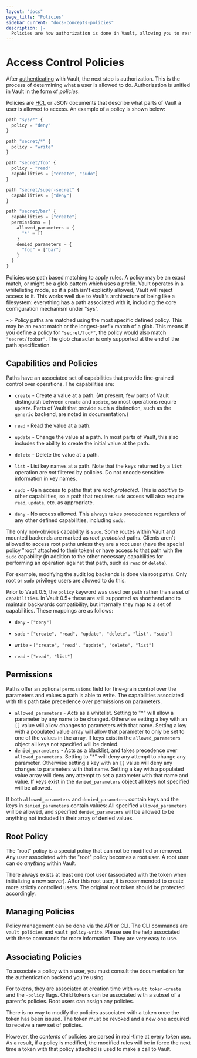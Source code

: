 ```yaml
---
layout: "docs"
page_title: "Policies"
sidebar_current: "docs-concepts-policies"
description: |-
  Policies are how authorization is done in Vault, allowing you to restrict which parts of Vault a user can access.
---
```


# Access Control Policies

After [authenticating](/docs/concepts/auth.html) with Vault, the
next step is authorization. This is the process of determining what
a user is allowed to do. Authorization is unified in Vault in the form
of _policies_.

Policies are [HCL](https://github.com/hashicorp/hcl) or JSON documents
that describe what parts of Vault a user is allowed to access. An example
of a policy is shown below:

```javascript
path "sys/*" {
  policy = "deny"
}

path "secret/*" {
  policy = "write"
}

path "secret/foo" {
  policy = "read"
  capabilities = ["create", "sudo"]
}

path "secret/super-secret" {
  capabilities = ["deny"]
}

path "secret/bar" {
  capabilities = ["create"]
  permissions = {
    allowed_parameters = {
      "*" = []
    }
    denied_parameters = {
      "foo" = ["bar"]
    }
  }
}
```

Policies use path based matching to apply rules. A policy may be an exact
match, or might be a glob pattern which uses a prefix. Vault operates in a
whitelisting mode, so if a path isn't explicitly allowed, Vault will reject
access to it.  This works well due to Vault's architecture of being like a
filesystem: everything has a path associated with it, including the core
configuration mechanism under "sys".

~> Policy paths are matched using the most specific defined policy. This may
be an exact match or the longest-prefix match of a glob. This means if you
define a policy for `"secret/foo*"`, the policy would also match `"secret/foobar"`.
The glob character is only supported at the end of the path specification.

## Capabilities and Policies

Paths have an associated set of capabilities that provide fine-grained control
over operations. The capabilities are:

  * `create` - Create a value at a path. (At present, few parts of Vault
    distinguish between `create` and `update`, so most operations require
    `update`. Parts of Vault that provide such a distinction, such as
    the `generic` backend, are noted in documentation.)

  * `read` - Read the value at a path.

  * `update` - Change the value at a path. In most parts of Vault, this also
    includes the ability to create the initial value at the path.

  * `delete` - Delete the value at a path.

  * `list` - List key names at a path. Note that the keys returned by a
    `list` operation are *not* filtered by policies.  Do not encode sensitive
    information in key names.

  * `sudo` - Gain access to paths that are _root-protected_. This is _additive_
    to other capabilities, so a path that requires `sudo` access will also
    require `read`, `update`, etc. as appropriate.

  * `deny` - No access allowed. This always takes precedence regardless of any
    other defined capabilities, including `sudo`.

The only non-obvious capability is `sudo`. Some routes within Vault and mounted
backends are marked as _root-protected_ paths. Clients aren't allowed to access
root paths unless they are a root user (have the special policy "root" attached
to their token) or have access to that path with the `sudo` capability (in
addition to the other necessary capabilities for performing an operation
against that path, such as `read` or `delete`).

For example, modifying the audit log backends is done via root paths.
Only root or `sudo` privilege users are allowed to do this.

Prior to Vault 0.5, the `policy` keyword was used per path rather than a set of
`capabilities`. In Vault 0.5+ these are still supported as shorthand and to
maintain backwards compatibility, but internally they map to a set of
capabilities. These mappings are as follows:

  * `deny` - `["deny"]`

  * `sudo` - `["create", "read", "update", "delete", "list", "sudo"]`

  * `write` - `["create", "read", "update", "delete", "list"]`

  * `read` - `["read", "list"]`

## Permissions

Paths offer an optional `permissions` field for fine-grain control over the
parameters and values a path is able to write. The capabilities associated with
this path take precedence over permissions on parameters.

  * `allowed_parameters` - Acts as a whitelist. Setting to "*" will allow a
    parameter by any name to be changed.  Otherwise setting a key with an `[]`
    value will allow changes to parameters with that name. Setting a key with a
    populated value array will allow that parameter to only be set to one of the
    values in the array. If keys exist in the `allowed_parameters` object all
    keys not specified will be denied.  
  * `denied_parameters` - Acts as a blacklist, and takes precedence over
    `allowed_parameters`. Setting to "*" will deny any attempt to change any
    parameter. Otherwise setting a key with an `[]` value will deny any changes
    to parameters with that name. Setting a key with a populated value array
    will deny any attempt to set a parameter with that name and value. If keys
    exist in the `denied_parameters` object all keys not specified will be
    allowed.

If both `allowed_parameters` and `denied_parameters` contain keys and the keys
in `denied_parameters` contain values: All specified `allowed_parameters` will
be allowed, and specified `denied_parameters` will be allowed to be anything not
included in their array of denied values.

## Root Policy

The "root" policy is a special policy that can not be modified or removed.
Any user associated with the "root" policy becomes a root user. A root
user can do _anything_ within Vault.

There always exists at least one root user (associated with the token
when initializing a new server). After this root user, it is recommended
to create more strictly controlled users. The original root token should
be protected accordingly.

## Managing Policies

Policy management can be done via the API or CLI. The CLI commands are
`vault policies` and `vault policy-write`. Please see the help associated
with these commands for more information. They are very easy to use.

## Associating Policies

To associate a policy with a user, you must consult the documentation for
the authentication backend you're using.

For tokens, they are associated at creation time with `vault token-create`
and the `-policy` flags. Child tokens can be associated with a subset of
a parent's policies. Root users can assign any policies.

There is no way to modify the policies associated with a token once the token
has been issued. The token must be revoked and a new one acquired to receive a
new set of policies.

However, the _contents_ of policies are parsed in real-time at every token use.
As a result, if a policy is modified, the modified rules will be in force the
next time a token with that policy attached is used to make a call to Vault.
